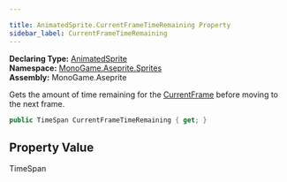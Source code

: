 ```yaml
---

title: AnimatedSprite.CurrentFrameTimeRemaining Property
sidebar_label: CurrentFrameTimeRemaining
---
```

**Declaring Type:** [AnimatedSprite](../)  
**Namespace:** [MonoGame.Aseprite.Sprites](../../)  
**Assembly:** MonoGame.Aseprite

Gets the amount of time remaining for the [CurrentFrame](CurrentFrame) before moving to the next frame.

```csharp
public TimeSpan CurrentFrameTimeRemaining { get; }
```

## Property Value

TimeSpan


